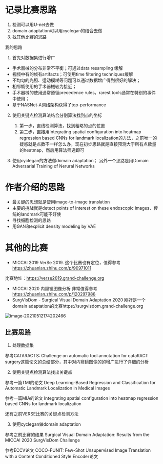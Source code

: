 # 记录比赛思路

1. 检测可以用U-net去做
2. domain adaptation可以用cyclegan的结合去做
3. 找其他比赛的思路



我的思路 

1. 首先对数据集进行增广

- 手术器械的分布非常不平衡；可通过data resampling 缓解
- 视频中有的帧有artifacts；可使用time filtering techniques缓解
- 不均匀的光照、运动模糊等问题可以通过数据增广得到很好的解决；
- 相邻帧使用的手术器械较为接近；
- 手术器械的使用通常遵循precedence rules，rarest tools通常在特别的事件中使用；
- 基于NASNet-A网络架构获得了top-performance

2. 使用关键点检测算法结合分割算法找到点的坐标
   1. 第一步，直线检测算法，找到粗略的点的位置
   2. 第二步，直接用Integrating spatial configuration into heatmap regression based CNNs for landmark localization的方法，之前唯一的疑惑就是点数不一样怎么办，现在初步思路就是直接预测大于所有点数量的heatmap，然后用算法筛选即可



3. 使用cyclegan的方法做domain adaptation； 另外一个思路是用Domain Adversarial Training of Nerural Networks





# 作者介绍的思路

- 最关键的思想就是使用image-to-image translation
- 主要的挑战就是detect points of interest on these endoscopic images，传统的landmark可能不好使
- 寻找细胞检测的思路
- 用GAN和explicit density modeling by VAE





# 其他的比赛

- MICCAI 2019 VerSe 2019. 这个比赛也有定位，值得参考  https://zhuanlan.zhihu.com/p/90971011 

比赛地址：https://verse2019.grand-challenge.org

- MICCAI 2020 内窥镜图像分析 非常值得参考 https://zhuanlan.zhihu.com/p/120297988
- SurgVisDom - Surgical Visual Domain Adaptation 2020 刚好是一个domain adaptation的比赛https://surgvisdom.grand-challenge.org



![image-20210512174202466](https://cdn.jsdelivr.net/gh/nekomiao123/pic/img/image-20210512174202466.png)



## 比赛思路

1. 处理数据集

参考CATARACTS: Challenge on automatic tool annotation for cataRACT surgery这篇论文的总结部分，其中对内窥镜图像的的增广进行了详细的分析

2. 使用关键点检测算法找出关键点

参考一篇TMI的论文 Deep Learning-Based Regression and Classification for Automatic Landmark Localization in Medical Images

参考一篇MIA的论文 Integrating spatial configuration into heatmap regression based CNNs for landmark localization

还有之前VERSE比赛的关键点检测方法

3. 使用cyclegan做domain adaptation

参考之前比赛的结果 Surgical Visual Domain Adaptation: Results from the MICCAI 2020 SurgVisDom Challenge

参考ECCV论文 COCO-FUNIT: Few-Shot Unsupervised Image Translation with a Content Conditioned Style Encoder论文